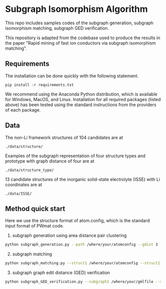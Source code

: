 # Subgraph Isomorphism Algorithm
This repo includes samples codes of the subgraph generation, subgraph isomorphism matching, subgraph GED verification.

This repository is adapted from the codebase used to produce the results in the paper "Rapid mining of fast ion conductors via subgraph isomorphism matching".

## Requirements

The installation can be done quickly with the following statement.
```
pip install -r requirements.txt
```

We recommend using the Anaconda Python distribution, which is available for Windows, MacOS, and Linux. Installation for all required packages (listed above) has been tested using the standard instructions from the providers of each package.

## Data

The non-Li framework structures of 104 candidates are at
```
./data/structure/
```

Examples of the subgraph representation of four structure types and prototype with graph distance of four are at
```
./data/structure_type/
```

13 candidate structures of the inorganic solid-state electrolyte (ISSE) with Li coordinates are at
```
./data/ISSE/
```

## Method quick start

Here we use the structure format of atom.config, which is the standard input format of PWmat code.

1. subgraph generation using area distance pair clustering
```bash
python subgraph_generation.py --path /where/your/atomconfig --gdist 3 --nbr_type voronoi_area
```

2. subgraph matching
```bash
python subgraph_matching.py --struct1 /where/your/atomconfig --struct2 /where/your/atomconfig
```

3. subgraph graph edit distance (GED) verification
```bash
python subgraph_GED_verification.py --subgraph1 /where/your/gmlfile --subgraph2 /where/your/gmlfile 
```


